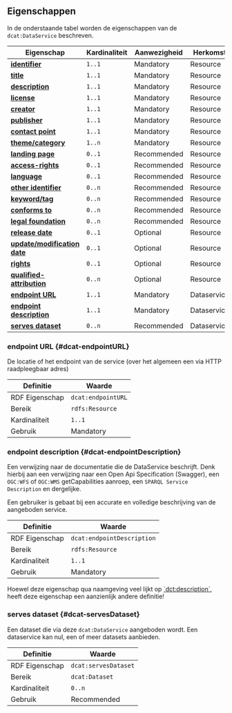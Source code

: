 ## Eigenschappen

In de onderstaande tabel worden de eigenschappen van de `dcat:DataService` beschreven.

| **Eigenschap**                                          | Kardinaliteit | Aanwezigheid | Herkomst    |
|---------------------------------------------------------|---------------|--------------|-------------|
| [**identifier**](#dct-identifier)                       | `1..1`        | Mandatory    | Resource    |
| [**title**](#dct-title)                                 | `1..1`        | Mandatory    | Resource    |
| [**description**](#dct-description)                     | `1..1`        | Mandatory    | Resource    |
| [**license**](#dct-license)                             | `1..1`        | Mandatory    | Resource    |
| [**creator**](#dct-creator)                             | `1..1`        | Mandatory    | Resource    |
| [**publisher**](#dct-publisher)                         | `1..1`        | Mandatory    | Resource    |
| [**contact point**](#dcat-contactPoint)                 | `1..1`        | Mandatory    | Resource    |
| [**theme/category**](#dcat-theme)                       | `1..n`        | Mandatory    | Resource    |
| [**landing page**](#dcat-landingPage)                   | `0..1`        | Recommended  | Resource    |
| [**access-rights**](#dct-accessRights)                  | `0..1`        | Recommended  | Resource    |
| [**language**](#dct-language)                           | `0..1`        | Recommended  | Resource    |
| [**other identifier**](#adms-identifier)                | `0..n`        | Recommended  | Resource    |
| [**keyword/tag**](#dcat-keyword)                        | `0..n`        | Recommended  | Resource    |
| [**conforms to**](#dct-conformsTo)                      | `0..n`        | Recommended  | Resource    |
| [**legal foundation**](#donl-grondslag)                 | `0..n`        | Recommended  | Resource    |
| [**release date**](#dct-issued)                         | `0..1`        | Optional     | Resource    |
| [**update/modification date**](#dct-modified)           | `0..1`        | Optional     | Resource    |
| [**rights**](#rights)                                   | `0..1`        | Optional     | Resource    |
| [**qualified-attribution**](#prov-qualifiedAttribution) | `0..n`        | Optional     | Resource    |
| [**endpoint URL**](#dcat-endpointURL)                   | `1..1`        | Mandatory    | Dataservice |
| [**endpoint description**](#dcat-endpointDescription)   | `1..1`        | Mandatory    | Dataservice |
| [**serves dataset**](#dcat-servesDataset)               | `0..n`        | Recommended  | Dataservice |

### endpoint URL {#dcat-endpointURL}

De locatie of het endpoint van de service (over het algemeen een via HTTP raadpleegbaar adres)

| Definitie      | Waarde             |
|----------------|--------------------|
| RDF Eigenschap | `dcat:endpointURL` |
| Bereik         | `rdfs:Resource`    |
| Kardinaliteit  | `1..1`             |
| Gebruik        | Mandatory          |

### endpoint description {#dcat-endpointDescription}

Een verwijzing naar de documentatie die de DataService beschrijft. Denk hierbij aan een verwijzing naar een Open Api
Specification (Swagger), een `OGC:WFS` of `OGC:WMS` getCapabilities aanroep, een `SPARQL Service Description` en 
dergelijke.

Een gebruiker is gebaat bij een accurate en volledige beschrijving van de aangeboden service.

| Definitie      | Waarde                     |
|----------------|----------------------------|
| RDF Eigenschap | `dcat:endpointDescription` |
| Bereik         | `rdfs:Resource`            |
| Kardinaliteit  | `1..1`                     |
| Gebruik        | Mandatory                  |

<aside class="note">
Hoewel deze eigenschap qua naamgeving veel lijkt op <a href="#dct-description">`dct:description`</a>, heeft deze 
eigenschap een aanzienlijk andere definitie!
</aside>

### serves dataset {#dcat-servesDataset}

Een dataset die via deze `dcat:DataService` aangeboden wordt. Een dataservice kan nul, een of meer datasets aanbieden.

| Definitie      | Waarde               |
|----------------|----------------------|
| RDF Eigenschap | `dcat:servesDataset` |
| Bereik         | `dcat:Dataset`       |
| Kardinaliteit  | `0..n`               |
| Gebruik        | Recommended          |
